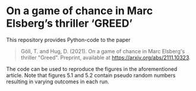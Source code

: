 # On a game of chance in Marc Elsberg’s thriller ‘GREED’

This repository provides Python-code to the paper 

> Göll, T. and Hug, D. (2021).
> On a game of chance in Marc Elsberg's thriller "Greed".
> Preprint, available at https://arxiv.org/abs/2111.10323.

The code can be used to reproduce the figures in the aforementioned article. Note that figures 5.1 and 5.2 contain pseudo random numbers resulting in varying outcomes in each run.
 
